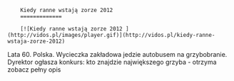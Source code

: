 
        Kiedy ranne wstają zorze 2012 
        =============
        
        [![Kiedy ranne wstają zorze 2012 ](http://vidos.pl/images/player.gif)](http://vidos.pl/kiedy-ranne-wstaja-zorze-2012)
        
        
 Lata 60. Polska. Wycieczka zakładowa jedzie autobusem na grzybobranie. Dyrektor ogłasza konkurs: kto znajdzie największego grzyba - otrzyma zobacz pełny opis
    